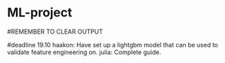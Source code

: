 # ML-project

#REMEMBER TO CLEAR OUTPUT


#deadline 19.10
haakon: Have set up a lightgbm model that can be used to validate feature engineering on. 
julia: Complete guide. 

